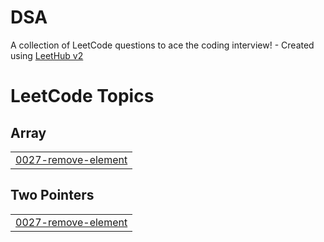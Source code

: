 # DSA
A collection of LeetCode questions to ace the coding interview! - Created using [LeetHub v2](https://github.com/arunbhardwaj/LeetHub-2.0)

<!---LeetCode Topics Start-->
# LeetCode Topics
## Array
|  |
| ------- |
| [0027-remove-element](https://github.com/tejasmaroo/DSA/tree/master/0027-remove-element) |
## Two Pointers
|  |
| ------- |
| [0027-remove-element](https://github.com/tejasmaroo/DSA/tree/master/0027-remove-element) |
<!---LeetCode Topics End-->